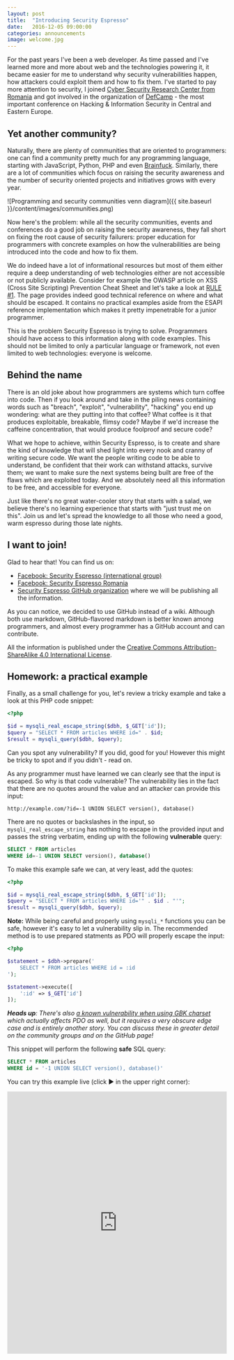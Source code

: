 ```yaml
---
layout: post
title:  "Introducing Security Espresso"
date:   2016-12-05 09:00:00
categories: announcements
image: welcome.jpg
---
```


For the past years I've been a web developer. As time passed and I've learned more and more about web and the technologies powering it, it became easier for me to understand why security vulnerabilities happen, how attackers could exploit them and how to fix them. I've started to pay more attention to security, I joined [Cyber Security Research Center from Romania][ccsir] and got involved in the organization of [DefCamp][defcamp] - the most important conference on Hacking & Information Security in Central and Eastern Europe.

## Yet another community?

Naturally, there are plenty of communities that are oriented to programmers: one can find a community pretty much for any programming language, starting with JavaScript, Python, PHP and even [Brainfuck][brainfuck]. Similarly, there are a lot of communities which focus on raising the security awareness and the number of security oriented projects and initiatives grows with every year.

![Programming and security communities venn diagram]({{ site.baseurl }}/content/images/communities.png)

Now here's the problem: while all the security communities, events and conferences do a good job on raising the security awareness, they fall short on fixing the root cause of security failurers: proper education for programmers with concrete examples on how the vulnerabilities are being introduced into the code and how to fix them.

We do indeed have a lot of informational resources but most of them either require a deep understanding of web technologies either are not accessible or not publicly available. Consider for example the OWASP article on XSS (Cross Site Scripting) Prevention Cheat Sheet and let's take a look at [RULE #1][rule#1]. The page provides indeed good technical reference on where and what should be escaped. It contains no practical examples aside from the ESAPI reference implementation which makes it pretty impenetrable for a junior programmer.

This is the problem Security Espresso is trying to solve. Programmers should have access to this information along with code examples. This should not be limited to only a particular language or framework, not even limited to web technologies: everyone is welcome.

## Behind the name

There is an old joke about how programmers are systems which turn coffee into code. Then if you look around and take in the piling news containing words such as "breach", "exploit", "vulnerability", "hacking" you end up wondering: what are they putting into that coffee? What coffee is it that produces exploitable, breakable, flimsy code? Maybe if we'd increase the caffeine concentration, that would produce foolproof and secure code?

What we hope to achieve, within Security Espresso, is to create and share the kind of knowledge that will shed light into every nook and cranny of writing secure code. We want the people writing code to be able to understand, be confident that their work can withstand attacks, survive them; we want to make sure the next systems being built are free of the flaws which are exploited today. And we absolutely need all this information to be free, and accessible for everyone.

Just like there's no great water-cooler story that starts with a salad, we believe there's no learning experience that starts with "just trust me on this". Join us and let's spread the knowledge to all those who need a good, warm espresso during those late nights.

## I want to join!

Glad to hear that! You can find us on:

- [Facebook: Security Espresso (international group)][fb-se-intl]
- [Facebook: Security Espresso Romania][fb-se-ro]
- [Security Espresso GitHub organization][github] where we will be publishing all the information.

As you can notice, we decided to use GitHub instead of a wiki. Although both use markdown, GitHub-flavored markdown is better known among programmers, and almost every programmer has a GitHub account and can contribute.

All the information is published under the [Creative Commons Attribution-ShareAlike 4.0 International License][license].

## Homework: a practical example

Finally, as a small challenge for you, let's review a tricky example and take a look at this PHP code snippet:

```php
<?php

$id = mysqli_real_escape_string($dbh, $_GET['id']);
$query = "SELECT * FROM articles WHERE id=" . $id;
$result = mysqli_query($dbh, $query);

```

Can you spot any vulnerability? If you did, good for you! However this might be tricky to spot and if you didn't - read on.

As any programmer must have learned we can clearly see that the input is escaped. So why is that code vulnerable? The vulnerability lies in the fact that there are no quotes around the value and an attacker can provide this input:

```
http://example.com/?id=-1 UNION SELECT version(), database()
```

There are no quotes or backslashes in the input, so `mysqli_real_escape_string` has nothing to escape in the provided input and passes the string verbatim, ending up with the following **vulnerable** query:

```sql
SELECT * FROM articles
WHERE id=-1 UNION SELECT version(), database()
```

To make this example safe we can, at very least, add the quotes:

```php
<?php

$id = mysqli_real_escape_string($dbh, $_GET['id']);
$query = "SELECT * FROM articles WHERE id='" . $id . "'";
$result = mysqli_query($dbh, $query);

```

**Note:** While being careful and properly using `mysqli_*` functions you can be safe, however it's easy to let a vulnerability slip in. The recommended method is to use prepared statments as PDO will properly escape the input:

```php
<?php

$statement = $dbh->prepare('
    SELECT * FROM articles WHERE id = :id
');

$statement->execute([
    ':id' => $_GET['id']
]);

```

_**Heads up**: There's also [a known vulnerability when using GBK charset][gbk-sqli] which actually affects PDO as well, but it requires a very obscure edge case and is entirely another story. You can discuss these in greater detail on the community groups and on the GitHub page!_

This snippet will perform the following **safe** SQL query:

```sql
SELECT * FROM articles
WHERE id = '-1 UNION SELECT version(), database()'
```

You can try this example live (click ▶ in the upper right corner):

<!-- [![Test Image]({{ site.baseurl }}/content/images/trylive.png)][example] -->

<iframe width="100%" height="600" frameborder="no" src="https://codp.in/e/se-welcome-example?hide=readme&open=index.php"></iframe>

[defcamp]:     https://def.camp/
[ccsir]:       http://ccsir.org/
[brainfuck]:   https://www.reddit.com/r/brainfuck/
[rule#1]:      https://www.owasp.org/index.php/XSS_(Cross_Site_Scripting)_Prevention_Cheat_Sheet#RULE_.231_-_HTML_Escape_Before_Inserting_Untrusted_Data_into_HTML_Element_Content
[fb-se-intl]:  https://www.facebook.com/groups/sec.espresso
[fb-se-ro]:    https://www.facebook.com/groups/sec.espresso.romania
[github]:      https://github.com/securityespresso
[license]:     https://creativecommons.org/licenses/by-sa/4.0/
[gbk-sqli]:    http://stackoverflow.com/a/12118602
[example]:     https://codp.in/e/se-welcome-example?hide=readme&open=index.php
